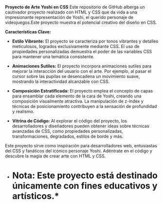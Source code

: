 **Proyecto de Arte Yoshi en CSS**
Este repositorio de GitHub alberga un cautivador proyecto realizado con HTML y CSS que da vida a una impresionante representación de Yoshi, el querido personaje de videojuegos.Este proyecto muestra el potencial creativo del diseño en CSS.

**Características Clave:**

- **Estilo Vibrante:** El proyecto se caracteriza por tonos vibrantes y detalles meticulosos, logrados exclusivamente mediante CSS. El uso de propiedades personalizadas demuestra el poder de las variables CSS para mantener una temática consistente.

- **Animaciones Sutiles:** El proyecto incorpora animaciones sutiles para mejorar la interacción del usuario con el arte.
  Por ejemplo, al pasar el cursor sobre las pupilas se desencadena un movimiento suave, mostrando la interactividad alcanzable con CSS.

- **Composición Estratificada:** El proyecto emplea el concepto de capas para ensamblar cada elemento de la cara de Yoshi, creando una composición visualmente atractiva. La manipulación de z-index y técnicas de posicionamiento contribuyen a la sensación de profundidad y realismo.

- **Vitrina de Código:** Al explorar el código del proyecto, los desarrolladores y diseñadores pueden obtener ideas sobre técnicas avanzadas de CSS, como propiedades personalizadas, transformaciones, degradados, estilos de borde y más.

Este proyecto sirve como inspiración para desarrolladores web, entusiastas del CSS y fanáticos del icónico personaje Yoshi. Adéntrate en el código y descubre la magia de crear arte con HTML y CSS.

- # Nota: Este proyecto está destinado únicamente con fines educativos y artísticos.\*
